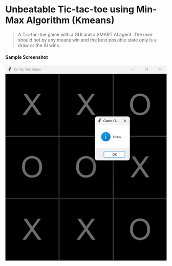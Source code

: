 # Unbeatable Tic-tac-toe using Min-Max Algorithm (Kmeans)

> A Tic-tac-toe game with a GUI and a SMART AI agent. The user should not by any means win and the best possible state only is a draw or the AI wins.

#### Sample Screenshot

![GUI](screenshot.png)

